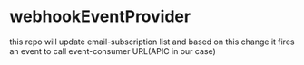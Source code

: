 # webhookEventProvider
this repo will update email-subscription list and based on this change it fires an event to call event-consumer URL(APIC in our case)
